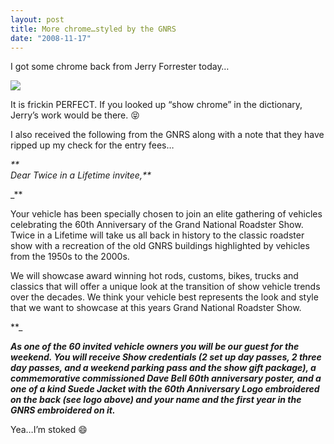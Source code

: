 ```yaml
---
layout: post
title: More chrome…styled by the GNRS
date: "2008-11-17"
---
```


I got some chrome back from Jerry Forrester today…

![](/images/pop/studeute/chrome001.jpg)

It is frickin PERFECT. If you looked up “show chrome” in the dictionary, Jerry’s work would be there. 😝

I also received the following from the GNRS along with a note that they have ripped up my check for the entry fees…

_**  
Dear Twice in a Lifetime invitee,**_

_**

Your vehicle has been specially chosen to join an elite gathering of vehicles celebrating the 60th Anniversary of the Grand National Roadster Show. Twice in a Lifetime will take us all back in history to the classic roadster show with a recreation of the old GNRS buildings highlighted by vehicles from the 1950s to the 2000s.

We will showcase award winning hot rods, customs, bikes, trucks and classics that will offer a unique look at the transition of show vehicle trends over the decades. We think your vehicle best represents the look and style that we want to showcase at this years Grand National Roadster Show.

**_

_**As one of the 60 invited vehicle owners you will be our guest for the weekend. You will receive Show credentials (2 set up day passes, 2 three day passes, and a weekend parking pass and the show gift package), a commemorative commissioned Dave Bell 60th anniversary poster, and a one of a kind Suede Jacket with the 60th Anniversary Logo embroidered on the back (see logo above) and your name and the first year in the GNRS embroidered on it.**_

Yea…I’m stoked 😄
